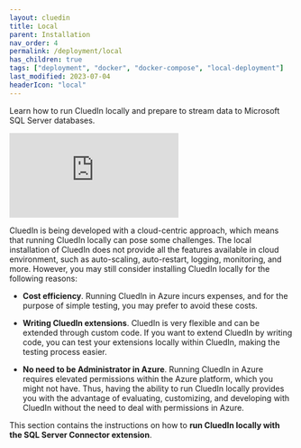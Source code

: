 ```yaml
---
layout: cluedin
title: Local
parent: Installation
nav_order: 4
permalink: /deployment/local
has_children: true
tags: ["deployment", "docker", "docker-compose", "local-deployment"]
last_modified: 2023-07-04
headerIcon: "local"
---
```


Learn how to run CluedIn locally and prepare to stream data to Microsoft SQL Server databases.

<div class="videoFrame">
<iframe src="https://player.vimeo.com/video/842179773?badge=0&amp;autopause=0&amp;player_id=0&amp;app_id=58479" frameborder="0" allow="autoplay; fullscreen; picture-in-picture" allowfullscreen title="AMA_installation_overview_video_upd"></iframe>
</div>

CluedIn is being developed with a cloud-centric approach, which means that running CluedIn locally can pose some challenges. The local installation of CluedIn does not provide all the features available in cloud environment, such as auto-scaling, auto-restart, logging, monitoring, and more. However, you may still consider installing CluedIn locally for the following reasons:

- **Cost efficiency**. Running CluedIn in Azure incurs expenses, and for the purpose of simple testing, you may prefer to avoid these costs.

- **Writing CluedIn extensions**. CluedIn is very flexible and can be extended through custom code. If you want to extend CluedIn by writing code, you can test your extensions locally within CluedIn, making the testing process easier.

- **No need to be Administrator in Azure**. Running CluedIn in Azure requires elevated permissions within the Azure platform, which you might not have. Thus, having the ability to run CluedIn locally provides you with the advantage of evaluating, customizing, and developing with CluedIn without the need to deal with permissions in Azure.

This section contains the instructions on how to **run CluedIn locally with the SQL Server Connector extension**.
